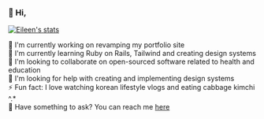 ### 👋 Hi, 
[![Eileen's stats](https://github-readme-stats.vercel.app/api?username=eileenmsantiago&count_private=true&show_icons=true&theme=cobalt)](https://github.com/eileenmsantiago/github-readme-stats)

🔭 I'm currently working on revamping my portfolio site <br>
🌱 I'm currently learning Ruby on Rails, Tailwind and creating design systems <br>
👯‍ I'm looking to collaborate on open-sourced software related to health and education <br>
🤔 I'm looking for help with creating and implementing design systems <br>
⚡️ Fun fact: I love watching korean lifestyle vlogs and eating cabbage kimchi ^.* <br>
📧 Have something to ask? You can reach me [here](https://calendly.com/eileensantiago/30min)<br>
